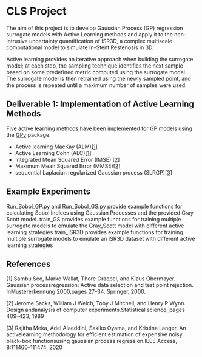 # CLS Project
The aim of this project is to develop Gaussian Process (GP) regression surrogate models with Active Learning methods and apply it to the non-intrusive uncertainty quantification of ISR3D, a complex multiscale computational model to simulate In-Stent Restenosis in 3D. 

Active learning provides an iterative approach when building the surrogate model; at each step, the sampling technique identifies the next sample based on some predefined metric computed using the surrogate model. The surrogate model is then retrained using the newly sampled point, and the process is repeated until a maximum number of samples were used.


## Deliverable 1: Implementation of Active Learning Methods

Five active learning methods have been implemented for GP models using the [GPy](http://sheffieldml.github.io/GPy/) package. 


* Active learning MacKay (ALM)[[1]](#1)
* Active Learning Cohn (ALC)[[1]](#1)
* Integrated Mean Squared Error (IMSE) [[2]](#2)
* Maximum Mean Squared Error (MMSE)[[2]](#2)
* sequential Laplacian regularized Gaussian process (SLRGP)[[3]](#3)


## Example Experiments
Run_Sobol_GP.py and Run_Sobol_GS.py provide example functions for calculating Sobol Indices using Gaussian Processes and the provided Gray-Scott model. 
train_GS provides example functions for training multiple surrogate models to emulate the Gray_Scott model with different active learning strategies
train_ISR3D provides example functions for training multiple surrogate models to emulate an ISR3D dataset with different active learning strategies

## References
<a id="1">[1]</a> 
Sambu Seo, Marko Wallat, Thore Graepel, and Klaus Obermayer. Gaussian processregression: Active data selection and test point rejection. InMustererkennung 2000,pages 27–34. Springer, 2000.

<a id="2">[2]</a> 
Jerome Sacks, William J Welch, Toby J Mitchell, and Henry P Wynn.  Design andanalysis of computer experiments.Statistical science, pages 409–423, 1989

<a id="3">[3]</a> 
Rajitha  Meka,  Adel  Alaeddini,  Sakiko  Oyama,  and  Kristina  Langer.   An  activelearning methodology for efficient estimation of expensive noisy black-box functionsusing gaussian process regression.IEEE Access, 8:111460–111474, 2020
